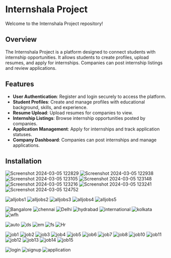 # Internshala Project

Welcome to the Internshala Project repository!

## Overview

The Internshala Project is a platform designed to connect students with internship opportunities. It allows students to create profiles, upload resumes, and apply for internships. Companies can post internship listings and review applications.

## Features

- **User Authentication**: Register and login securely to access the platform.
- **Student Profiles**: Create and manage profiles with educational background, skills, and experience.
- **Resume Upload**: Upload resumes for companies to view.
- **Internship Listings**: Browse internship opportunities posted by companies.
- **Application Management**: Apply for internships and track application statuses.
- **Company Dashboard**: Companies can post internships and manage applications.

## Installation

![Screenshot 2024-03-05 122829](https://github.com/siyana2001/project-internshala/assets/142381847/dcf5c5a5-a5ec-47f6-8566-88e0cd96db0b)
![Screenshot 2024-03-05 122938](https://github.com/siyana2001/project-internshala/assets/142381847/000449c2-e46f-4630-9124-9c8668f3cf2c)
![Screenshot 2024-03-05 123105](https://github.com/siyana2001/project-internshala/assets/142381847/179a8851-1476-4914-8f75-7b9abf704996)
![Screenshot 2024-03-05 123148](https://github.com/siyana2001/project-internshala/assets/142381847/c73fe240-08a8-44b2-b037-1753b91de46d)
![Screenshot 2024-03-05 123216](https://github.com/siyana2001/project-internshala/assets/142381847/75f55e55-dd6e-46ea-b394-bb2b5ad65f5a)
![Screenshot 2024-03-05 123241](https://github.com/siyana2001/project-internshala/assets/142381847/f4a62b63-a706-4a21-a879-d966c1814eb1)
![Screenshot 2024-03-05 124752](https://github.com/siyana2001/project-internshala/assets/142381847/d70525a9-22d8-41d0-a0e0-119b1ca57f1c)

   ![alljobs1](https://github.com/siyana2001/project-internshala/assets/142381847/c8e8eda1-e43a-42c1-bfa5-ecdbc09ab43b)
   ![alljobs2](https://github.com/siyana2001/project-internshala/assets/142381847/24e400fc-53a2-45a0-a04c-a2f24fff8204)
   ![alljobs3](https://github.com/siyana2001/project-internshala/assets/142381847/afb85890-b434-4517-8e61-56ad68e9d287)
   ![alljobs4](https://github.com/siyana2001/project-internshala/assets/142381847/22c6e868-165a-4ca6-ba00-589c55135807)
   ![alljobs5](https://github.com/siyana2001/project-internshala/assets/142381847/0561746c-a27f-47f0-9d06-7c4c6b2e1831)



![Bangalore](https://github.com/siyana2001/project-internshala/assets/142381847/50abdace-2fdb-465a-8af8-03b63abd58cf)
![chennai](https://github.com/siyana2001/project-internshala/assets/142381847/16d49a41-5538-4b46-9a71-cc9681b4b990)
![Delhi](https://github.com/siyana2001/project-internshala/assets/142381847/65150d7e-58f9-4f43-acb2-7fc5abb907a4)
![hydrabad](https://github.com/siyana2001/project-internshala/assets/142381847/4bdeddd9-4551-4fd8-99d2-cf68a7325e14)
![international](https://github.com/siyana2001/project-internshala/assets/142381847/b3dc9099-b243-48e3-a184-9e9fa61581bc)
![kolkata](https://github.com/siyana2001/project-internshala/assets/142381847/7c6451d2-49ef-4118-bd96-e6b7c3bf99c8)
![wfh](https://github.com/siyana2001/project-internshala/assets/142381847/dc36ed70-5eca-4977-955d-0eb13deb7e75)


  ![auto](https://github.com/siyana2001/project-internshala/assets/142381847/04d0b185-8f2d-4325-99bb-1e9d03e43800)
![ds](https://github.com/siyana2001/project-internshala/assets/142381847/b7ea4c14-4a87-4214-a88b-30472b7bbb22)
![em](https://github.com/siyana2001/project-internshala/assets/142381847/4c9b1f29-420e-4f68-8f2d-7866292627d1)
![fs](https://github.com/siyana2001/project-internshala/assets/142381847/256e76d4-d46c-43a7-9678-5f0a74885de5)
![Hr](https://github.com/siyana2001/project-internshala/assets/142381847/af616f74-194e-48d6-b362-df60a2015f77)

![job1](https://github.com/siyana2001/project-internshala/assets/142381847/a6104650-52fc-44b6-9719-284180c21723)
![job2](https://github.com/siyana2001/project-internshala/assets/142381847/6ad31a9a-6d9b-4a40-9b01-7f9bcbe1bb22)
![job3](https://github.com/siyana2001/project-internshala/assets/142381847/38215478-281c-4fb3-8ea9-56a504a16928)
![job4](https://github.com/siyana2001/project-internshala/assets/142381847/50b4479a-e441-48db-8a7a-12374e0da835)
![job5](https://github.com/siyana2001/project-internshala/assets/142381847/477dc677-3619-42d4-9ef1-e4d71c43eae8)
![job6](https://github.com/siyana2001/project-internshala/assets/142381847/df6a544c-7498-43ce-9baa-5a7c7e32b892)
![job7](https://github.com/siyana2001/project-internshala/assets/142381847/7c248e51-e989-4d99-ac3a-91ffa596573c)
![job8](https://github.com/siyana2001/project-internshala/assets/142381847/99c64fcf-af82-4d53-9205-a8047f4dd528)
![job10](https://github.com/siyana2001/project-internshala/assets/142381847/d46c0648-1909-48f6-bf71-8029032f5710)
![job11](https://github.com/siyana2001/project-internshala/assets/142381847/165fb2b5-85bb-4fc3-b78b-b594473feaa4)
![job12](https://github.com/siyana2001/project-internshala/assets/142381847/d860ddcd-0952-4e4f-9c0c-8238408b5713)
![job13](https://github.com/siyana2001/project-internshala/assets/142381847/25c7c655-9688-4d04-aa22-4d0b93ee2073)
![job14](https://github.com/siyana2001/project-internshala/assets/142381847/a57a1371-2999-4d64-96f0-ecc6ade60d0b)
![job15](https://github.com/siyana2001/project-internshala/assets/142381847/9479403e-e46a-4662-9fde-e376f521fbe8)

![login](https://github.com/siyana2001/project-internshala/assets/142381847/3680a13c-07f9-44bf-92b4-f365724375f2)
![signup](https://github.com/siyana2001/project-internshala/assets/142381847/94b14680-7b1a-4b43-bf2c-b7c7416dfbd0)
   ![application](https://github.com/siyana2001/project-internshala/assets/142381847/bc54348e-7ce8-489d-b49d-1e8fcda5c802)
 









